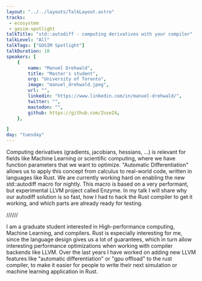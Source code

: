 ```yaml
---
layout: "../../layouts/TalkLayout.astro"
tracks:
 - ecosystem
 - gosim-spotlight
talkTitle: "std::autodiff - computing derivatives with your compiler"
talkLevel: "All"
talkTags: ["GOSIM Spotlight"]
talkDuration: 10
speakers: [
    {
        name: "Manuel Drehwald",
        title: "Master's student",
        org: "University of Toronto",
        image: "manuel_drehwald.jpeg",
        url: "",
        linkedin: "https://www.linkedin.com/in/manuel-drehwald/",
        twitter: "",
        mastodon: "",
        github: https://github.com/ZuseZ4,
    },

]
day: "tuesday"
---
```


Computing derivatives (gradients, jacobians, hessians, ...) is relevant for fields like Machine Learning or scientific computing, where we have function parameters that we want to optimize. "Automatic Differentiation" allows us to apply this concept from calculus to real-world code, written in languages like Rust. We are currently working hard on enabling the new std::autodiff macro for nightly. This macro is based on a very performant, but experimental LLVM project called Enzyme. In my talk I will share why our autodiff solution is so fast, how I had to hack the Rust compiler to get it working, and which parts are already ready for testing.

////// <!-- sepatator between abstract and bio -->

I am a graduate student interested in High-performance computing, Machine Learning, and compilers.  Rust is especially interesting for me, since the language design gives us a lot of guarantees, which in turn allow interesting performance optimizations when working with compiler backends like LLVM. Over the last years I have worked on adding new LLVM features like "automatic differentiation" or "gpu offload" to the rust compiler, to make it easier for people to write their next simulation or machine learning application in Rust.
